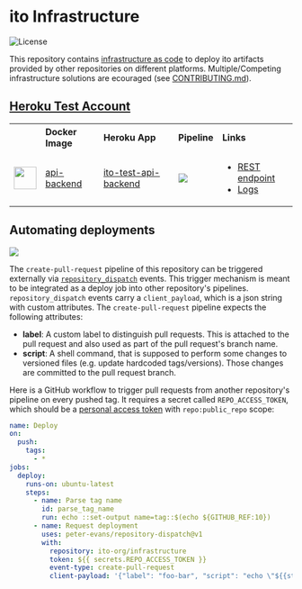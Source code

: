 # ito Infrastructure

![License](https://img.shields.io/github/license/ito-org/infrastructure)

This repository contains [infrastructure as code](https://en.wikipedia.org/wiki/Infrastructure_as_code) to deploy ito artifacts provided by other repositories on different platforms. Multiple/Competing infrastructure solutions are ecouraged (see [CONTRIBUTING.md](./CONTRIBUTING.md)).

## [Heroku Test Account](https://dashboard.heroku.com)

<table width="100%">
  <tr>
    <th align="left"></th>
    <th align="left">Docker Image</th>
    <th align="left">Heroku App</th>
    <th align="left">Pipeline</th>
    <th align="left">Links</th>
  </tr>
  <tr>
    <td>
      <a title="Heroku" href="https://heroku.com">
        <img src="https://avatars3.githubusercontent.com/u/23211?s=200&v=4" height="40" />
      </a>
    </td>
    <td>
      <a href="https://github.com/ito-org/api-backend">
        api-backend
      </a>
    </td>
    <td>
      <a href="https://dashboard.heroku.com/apps/ito-test-api-backend">
        ito-test-api-backend
      </a>
    </td>
    <td>
      <a href="https://github.com/ito-org/infrastructure/actions?query=workflow%3Aheroku-test-api-backend">
        <img src="https://github.com/ito-org/infrastructure/workflows/heroku-test-api-backend/badge.svg" />
      </a>
    </td>
    <td>
      <ul>
        <li>
          <a href="https://heroku-test-api-backend.herokuapp.com">
            REST endpoint
          </a>
        </li>
        <li>
          <a href="https://dashboard.heroku.com/apps/ito-test-api-backend/logs">
            Logs
          </a>
        </li>
      </ul>
    </td>
  </tr>
</table>

## Automating deployments

<a href="https://github.com/ito-org/infrastructure/actions?query=workflow%3Acreate-pull-request">
  <img src="https://github.com/ito-org/infrastructure/workflows/create-pull-request/badge.svg" />
</a>

The `create-pull-request` pipeline of this repository can be triggered externally via [`repository_dispatch`](https://help.github.com/en/actions/reference/events-that-trigger-workflows#external-events-repository_dispatch) events. This trigger mechanism is meant to be integrated as a deploy job into other repository's pipelines. `repository_dispatch` events carry a `client_payload`, which is a json string with custom attributes. The `create-pull-request` pipeline expects the following attributes:

- **label**: A custom label to distinguish pull requests. This is attached to the pull request and also used as part of the pull request's branch name.
- **script**: A shell command, that is supposed to perform some changes to versioned files (e.g. update hardcoded tags/versions). Those changes are committed to the pull request branch.

Here is a GitHub workflow to trigger pull requests from another repository's pipeline on every pushed tag. It requires a secret called `REPO_ACCESS_TOKEN`, which should be a [personal access token](https://help.github.com/en/github/authenticating-to-github/creating-a-personal-access-token-for-the-command-line) with `repo:public_repo` scope:

```yaml
name: Deploy
on:
  push:
    tags:
      - *
jobs:
  deploy:
    runs-on: ubuntu-latest
    steps:
      - name: Parse tag name
        id: parse_tag_name
        run: echo ::set-output name=tag::$(echo ${GITHUB_REF:10})
      - name: Request deployment
        uses: peter-evans/repository-dispatch@v1
        with:
          repository: ito-org/infrastructure
          token: ${{ secrets.REPO_ACCESS_TOKEN }}
          event-type: create-pull-request
          client-payload: '{"label": "foo-bar", "script": "echo \"${{steps.parse_tag_name.outputs.tag}}\" > DOCKER_TAG_VERSION"}'
```
